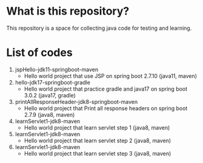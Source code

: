 # What is this repository?
This repository is a space for collecting java code for testing and learning.

# List of codes
1. jspHello-jdk11-springboot-maven
    * Hello world project that use JSP on spring boot 2.7.10 (java11, maven)
2. hello-jdk17-springboot-gradle
    * Hello world project that practice gradle and java17 on spring boot 3.0.2 (java17, gradle)
3. printAllResponseHeader-jdk8-springboot-maven
    * Hello world project that Print all response headers on spring boot 2.7.9 (java8, maven)
4. learnServlet1-jdk8-maven
    * Hello world project that learn servlet step 1 (java8, maven)
5. learnServlet1-jdk8-maven
    * Hello world project that learn servlet step 2 (java8, maven)
6. learnServlet1-jdk8-maven
    * Hello world project that learn servlet step 3 (java8, maven)
